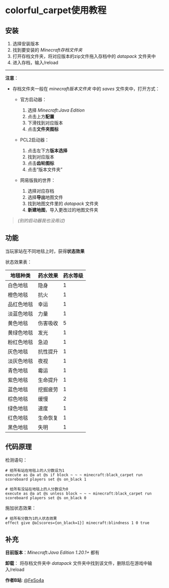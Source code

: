 # colorful_carpet使用教程


## 安装
1. 选择安装版本
2. 找到要安装的 _Minecraft存档文件夹_
3. 打开存档文件夹，将对应版本的zip文件拖入存档中的 _datapack_ 文件夹中
4. 进入存档，输入/reload  

---

**注意**：
* 存档文件夹一般在 _minecraft版本文件夹_ 中的 _saves_ 文件夹中，打开方式：

    * 官方启动器：
        1. 选择 _Minecraft:Java Edition_
        2. 点击上方**配置**
        3. 下滑找到对应版本
        4. 点击**文件夹图标**

    * PCL2启动器：
        1. 点击左下方**版本选择**
        2. 找到对应版本
        3. 点击**齿轮图标**
        4. 点击“版本文件夹”

    * 网易版我的世界：
        1. 选择对应存档
        2. 选择**导出**地图文件
        3. 找到地图文件里的 _datapack_ 文件夹
        4. **新建地图**，导入更改过的地图文件夹

> *(别的启动器我也没用过)*


## 功能

当玩家站在不同地毯上时，获得**状态效果**  

状态效果表：

|地毯种类|药水效果|药水等级|
|-|-|-|
|白色地毯|隐身|1|
|橙色地毯|抗火|1|
|品红色地毯|幸运|1|
|淡蓝色地毯|力量|1|
|黄色地毯|伤害吸收|5|
|黄绿色地毯|发光|1|
|粉红色地毯|急迫|1|
|灰色地毯|抗性提升|1|
|淡灰色地毯|夜视|1|
|青色地毯|霉运|1|
|紫色地毯|生命提升|1|
|蓝色地毯|挖掘疲劳|1|
|棕色地毯|缓慢|2|
|绿色地毯|速度|1|
|红色地毯|生命恢复|1|
|黑色地毯|失明|1|


## 代码原理

检测语句：

```mcfunction
# 给所有站在地毯上的人分数设为1
execute as @a at @s if block ~ ~ ~ minecraft:black_carpet run scoreboard players set @s on_black 1
```

```mcfunction
# 给所有没站在地毯上的人分数设为0
execute as @a at @s unless block ~ ~ ~ minecraft:black_carpet run scoreboard players set @s on_black 0
```

施加状态效果：
~~~mcfunction
# 给所有分数为1的人状态效果
effect give @a[scores={on_black=1}] minecraft:blindness 1 0 true
~~~


## 补充

**目前版本**：_Minecraft:Java Edition 1.20.1+_ 都有  

**卸载**： 将存档文件夹中 _datapack_ 文件夹中找到该文件，删除后在游戏中输入/reload  

**作者B站**: [@FeSo4a](https://space.bilibili.com/3546674548967510)